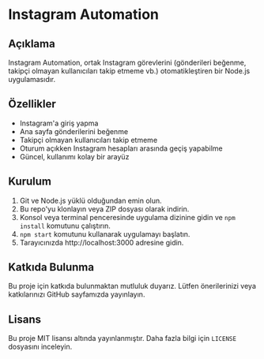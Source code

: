 # Instagram Automation

## Açıklama

Instagram Automation, ortak Instagram görevlerini (gönderileri beğenme, takipçi olmayan kullanıcıları takip etmeme vb.) otomatikleştiren bir Node.js uygulamasıdır.

## Özellikler

- Instagram'a giriş yapma
- Ana sayfa gönderilerini beğenme
- Takipçi olmayan kullanıcıları takip etmeme
- Oturum açıkken Instagram hesapları arasında geçiş yapabilme
- Güncel, kullanımı kolay bir arayüz

## Kurulum

1. Git ve Node.js yüklü olduğundan emin olun.
2. Bu repo'yu klonlayın veya ZIP dosyası olarak indirin.
3. Konsol veya terminal penceresinde uygulama dizinine gidin ve `npm install` komutunu çalıştırın.
4. `npm start` komutunu kullanarak uygulamayı başlatın.
5. Tarayıcınızda http://localhost:3000 adresine gidin.

## Katkıda Bulunma

Bu proje için katkıda bulunmaktan mutluluk duyarız. Lütfen önerilerinizi veya katkılarınızı GitHub sayfamızda yayınlayın.

## Lisans

Bu proje MIT lisansı altında yayınlanmıştır. Daha fazla bilgi için `LICENSE` dosyasını inceleyin.
